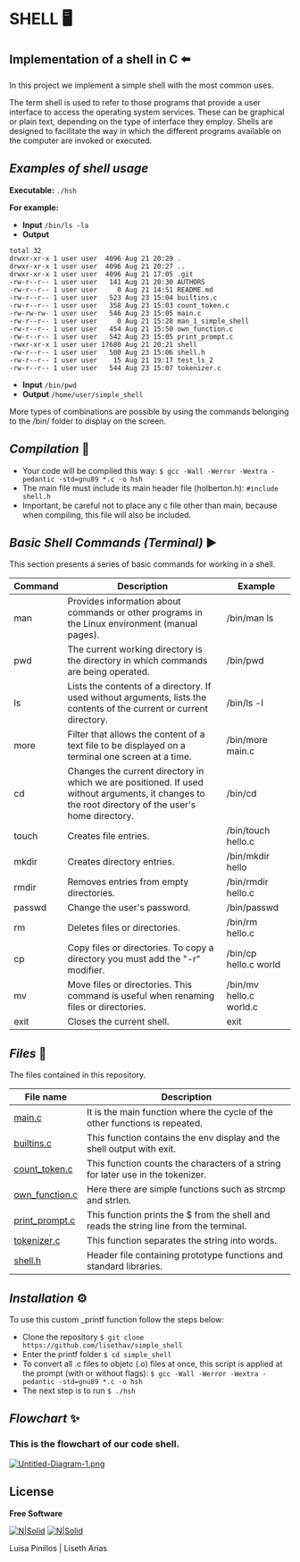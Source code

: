 # SHELL 🖥️
## Implementation of a shell in C ⬅️

In this project we implement a simple shell with the most common uses.

The term shell is used to refer to those programs that provide a user interface to access the operating system services. These can be graphical or plain text, depending on the type of interface they employ. Shells are designed to facilitate the way in which the different programs available on the computer are invoked or executed.

## _Examples of shell usage_

**Executable:** ```./hsh```

**For example:**

- **Input**
```/bin/ls -la```
- **Output**
```
total 32
drwxr-xr-x 1 user user  4096 Aug 21 20:29 .
drwxr-xr-x 1 user user  4096 Aug 21 20:27 ..
drwxr-xr-x 1 user user  4096 Aug 21 17:05 .git
-rw-r--r-- 1 user user   141 Aug 21 20:30 AUTHORS
-rw-r--r-- 1 user user     0 Aug 21 14:51 README.md
-rw-r--r-- 1 user user   523 Aug 23 15:04 builtins.c
-rw-r--r-- 1 user user   358 Aug 23 15:03 count_token.c
-rw-rw-rw- 1 user user   546 Aug 23 15:05 main.c
-rw-r--r-- 1 user user     0 Aug 21 15:28 man_1_simple_shell
-rw-r--r-- 1 user user   454 Aug 21 15:50 own_function.c
-rw-r--r-- 1 user user   542 Aug 23 15:05 print_prompt.c
-rwxr-xr-x 1 user user 17680 Aug 21 20:21 shell
-rw-r--r-- 1 user user   500 Aug 23 15:06 shell.h
-rw-r--r-- 1 user user    15 Aug 21 19:17 test_ls_2
-rw-r--r-- 1 user user   544 Aug 23 15:07 tokenizer.c
```

- **Input** ```/bin/pwd```
- **Output** ```/home/user/simple_shell```

More types of combinations are possible by using the commands belonging to the /bin/ folder to display on the screen.

## _Compilation_ 🔗

- Your code will be compiled this way: ```$ gcc -Wall -Werror -Wextra -pedantic -std=gnu89 *.c -o hsh```
- The main file must include its main header file (holberton.h): ```#include shell.h```
- Important, be careful not to place any c file other than main, because when compiling, this file will also be included.

## _Basic Shell Commands (Terminal)_ ▶️
This section presents a series of basic commands for working in a shell.

| Command |   Description | Example  |
| ------ | ------ | ------ |
| man | Provides information about commands or other programs in the Linux environment (manual pages).  |/bin/man ls |
| pwd | The current working directory is the directory in which commands are being operated. | /bin/pwd|
| ls | Lists the contents of a directory. If used without arguments, lists the contents of the current or current directory. |/bin/ls -l |
| more| Filter that allows the content of a text file to be displayed on a terminal one screen at a time. | /bin/more main.c |
| cd | Changes the current directory in which we are positioned. If used without arguments, it changes to the root directory of the user's home directory. | /bin/cd |
|touch | Creates file entries. | /bin/touch hello.c |
| mkdir | Creates directory entries. | /bin/mkdir hello |
|rmdir| Removes entries from empty directories. | /bin/rmdir hello.c|
| passwd | Change the user's password.  |/bin/passwd |
| rm | Deletes files or directories. | /bin/rm hello.c|
| cp | Copy files or directories. To copy a directory you must add the "-r" modifier. | /bin/cp hello.c world|
| mv | Move files or directories. This command is useful when renaming files or directories. | /bin/mv hello.c world.c|
| exit | Closes the current shell. | exit|


## _Files_ 📁

The files contained in this repository.

| File name  |Description |
| ------ | ------ |
|[main.c]| It is the main function where the cycle of the other functions is repeated. |
| [builtins.c] | This function contains the env display and the shell output with exit. |
| [count_token.c] | This function counts the characters of a string for later use in the tokenizer. |
| [own_function.c] | Here there are simple functions such as strcmp and strlen. |
| [print_prompt.c] | This function prints the $ from the shell and reads the string line from the terminal. |
| [tokenizer.c] | This function separates the string into words. |
| [shell.h] | Header file containing prototype functions and standard libraries. |

## _Installation_ ⚙️
To use this custom _printf function follow the steps below:
 - Clone the repository
 ```$ git clone https://github.com/lisethav/simple_shell```
- Enter the printf folder
```$ cd simple_shell```
- To convert all .c files to objetc (.o) files at once, this script is applied at the prompt (with or without flags):
```$ gcc -Wall -Werror -Wextra -pedantic -std=gnu89 *.c -o hsh ```
- The next step is to run
```$ ./hsh ```

## _Flowchart_ ✨
### This is the flowchart of our code shell.


[![Untitled-Diagram-1.png](https://raw.githubusercontent.com/lisethav/simple_shell/master/Untitled%20Diagram.png)](https://github.com/lisethav/simple_shell/blob/master/Untitled%20Diagram.png)


## License

**Free Software**

[![N|Solid](https://i.postimg.cc/FKh7hgp9/pngegg.png)](https://twitter.com/Luipv_20) [![N|Solid](https://i.postimg.cc/FKh7hgp9/pngegg.png)](https://twitter.com/Lisethav55)

Luisa Pinillos | Liseth Arias

[//]: # (These are reference links used in the body of this note. - )

   [main.c]: <https://github.com/lisethav/simple_shell/blob/master/main.c>
   [builtins.c]: <https://github.com/lisethav/simple_shell/blob/master/builtins.c>
   [count_token.c]: <https://github.com/lisethav/simple_shell/blob/master/count_token.c>
   [own_function.c]: <https://github.com/lisethav/simple_shell/blob/master/own_function.c>
   [print_prompt.c]: <https://github.com/lisethav/simple_shell/blob/master/print_prompt.c>
   [tokenizer.c]: <https://github.com/lisethav/simple_shell/blob/master/tokenizer.c>
   [shell.h]: <https://github.com/lisethav/simple_shell/blob/master/shell.h>
